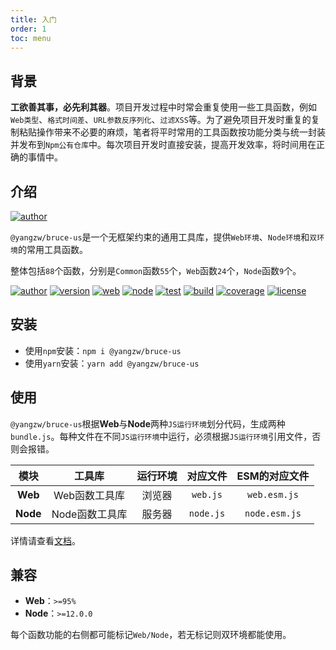 ```yaml
---
title: 入门
order: 1
toc: menu
---
```


## 背景

**工欲善其事，必先利其器**。项目开发过程中时常会重复使用一些工具函数，例如`Web类型`、`格式时间差`、`URL参数反序列化`、`过滤XSS`等。为了避免项目开发时重复的复制粘贴操作带来不必要的麻烦，笔者将平时常用的工具函数按功能分类与统一封装并发布到`Npm公有仓库`中。每次项目开发时直接安装，提高开发效率，将时间用在正确的事情中。

## 介绍

[![author](https://img.shields.io/badge/@yangzw/bruce--us-无框架约束的通用工具库-66f.svg)](https://github.com/JowayYoung/bruce)

`@yangzw/bruce-us`是一个无框架约束的通用工具库，提供`Web环境`、`Node环境`和`双环境`的常用工具函数。

整体包括`88`个函数，分别是`Common`函数`55`个，`Web`函数`24`个，`Node`函数`9`个。

[![author](https://img.shields.io/badge/author-JowayYoung-f66.svg)](https://github.com/JowayYoung/bruce)<span class="gap"></span>
[![version](https://img.shields.io/badge/version-1.0.6-f66.svg)](https://github.com/JowayYoung/bruce)<span class="gap"></span>
[![web](https://img.shields.io/badge/web-%3E%3D95%25-3c9.svg)](https://github.com/JowayYoung/bruce)<span class="gap"></span>
[![node](https://img.shields.io/badge/node-%3E%3D12.0.0-3c9.svg)](https://github.com/JowayYoung/bruce)<span class="gap"></span>
[![test](https://img.shields.io/badge/test-passing-f90.svg)](https://github.com/JowayYoung/bruce)<span class="gap"></span>
[![build](https://img.shields.io/badge/build-passing-f90.svg)](https://github.com/JowayYoung/bruce)<span class="gap"></span>
[![coverage](https://img.shields.io/badge/coverage-80%25-09f.svg)](https://github.com/JowayYoung/bruce)<span class="gap"></span>
[![license](https://img.shields.io/badge/license-MIT-09f.svg)](https://github.com/JowayYoung/bruce)

## 安装

- 使用`npm`安装：`npm i @yangzw/bruce-us`
- 使用`yarn`安装：`yarn add @yangzw/bruce-us`

## 使用

`@yangzw/bruce-us`根据**Web**与**Node**两种`JS运行环境`划分代码，生成两种`bundle.js`。每种文件在不同`JS运行环境`中运行，必须根据`JS运行环境`引用文件，否则会报错。

模块|工具库|运行环境|对应文件|ESM的对应文件
:-:|:-:|:-:|:-:|:-:
**Web**|Web函数工具库|浏览器|`web.js`|`web.esm.js`
**Node**|Node函数工具库|服务器|`node.js`|`node.esm.js`

详情请查看[文档](/us/usage)。

## 兼容

- **Web**：`>=95%`
- **Node**：`>=12.0.0`

每个函数功能的右侧都可能标记`Web/Node`，若无标记则双环境都能使用。